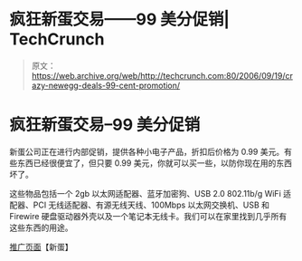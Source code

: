 # 疯狂新蛋交易——99 美分促销| TechCrunch

> 原文：<https://web.archive.org/web/http://techcrunch.com:80/2006/09/19/crazy-newegg-deals-99-cent-promotion/>

# 疯狂新蛋交易–99 美分促销

新蛋公司正在进行内部促销，提供各种小电子产品，折扣后价格为 0.99 美元。有些东西已经很便宜了，但只要 0.99 美元，你就可以买一些，以防你现在用的东西坏了。

这些物品包括一个 2gb 以太网适配器、蓝牙加密狗、USB 2.0 802.11b/g WiFi 适配器、PCI 无线适配器、有源无线天线、100Mbps 以太网交换机、USB 和 Firewire 硬盘驱动器外壳以及一个笔记本无线卡。我们可以在家里找到几乎所有这些东西的用途。

[推广页面](https://web.archive.org/web/20130627214230/http://promotions.newegg.com/Misc/99_cent_promote/index.html)【新蛋】